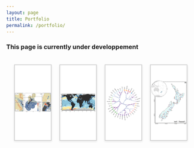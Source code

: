 ```yaml
---
layout: page
title: Portfolio
permalink: /portfolio/
---
```

### This page is currently under developpement 

<html lang="en">
<head>
    <meta charset="UTF-8">
    <meta name="viewport" content="width=device-width, initial-scale=1.0">
    <title>Portfolio Tabs</title>
    <style>
    #portfolio-tabs {
        max-width: 1200px;
        margin: 0 auto;
        padding: 20px;
    }
    .tab-container {
        display: flex;
        flex-wrap: wrap;
        justify-content: space-around;
        gap: 20px;
    }
    .tab {
        height: 200px;
        flex-basis: calc(25% - 20px);
        position: relative;
        cursor: pointer;
        overflow: hidden;
        transition: transform 0.3s ease;
        background-color: white;
        aspect-ratio: 16 / 9;
        border: 2px solid #D3D3D3;
        box-shadow: 0 2px 5px rgba(0,0,0,0.1);
    }
    .tab:hover {
        transform: scale(1.05);
    }
    .tab img {
        width: 100%;
        height: 100%;
        object-fit: contain;
    }
    .tab-overlay {
        position: absolute;
        bottom: 0;
        left: 0;
        right: 0;
        background-color: rgba(6, 79, 141, 0.8);
        color: white;
        padding: 10px;
        text-align: center;
        transform: translateY(100%);
        transition: transform 0.3s ease;
    }
    .tab:hover .tab-overlay {
        transform: translateY(0);
    }
    .short-title {
        font-size: 16px;
        font-weight: bold;
        display: block;
        margin-bottom: 5px;
    }
    .tab-divider {
        border: 0;
        height: 1px;
        background-color: rgba(255, 255, 255, 0.5);
        margin: 5px 0;
    }
    .long-title {
        font-size: 14px;
        display: block;
    }
    .modal-overlay {
        display: none;
        position: fixed;
        z-index: 1000;
        left: 0;
        top: 0;
        width: 100%;
        height: 100%;
        overflow: auto;
        background-color: rgba(0, 0, 0, 0.7);
    }
    .modal-content {
        background-color: #fefefe;
        margin: 5% auto;
        padding: 20px;
        border: 1px solid #888;
        width: 80%;
        max-width: 1000px;
        position: relative;
        border-radius: 5px;
    }
    .modal-title {
        font-size: 24px;
        margin-bottom: 10px;
        padding-right: 30px;
    }
    .modal-divider {
        border: 0;
        height: 1px;
        background-color: #ccc;
        margin: 10px 0;
    }
    .modal-description {
        font-size: 16px;
        color: #666;
        margin-bottom: 20px;
    }
    .close-btn {
        color: #aaa;
        float: right;
        font-size: 28px;
        font-weight: bold;
        cursor: pointer;
    }
    .close-btn:hover,
    .close-btn:focus {
        color: #000;
        text-decoration: none;
        cursor: pointer;
    }
    .project-container {
        display: flex;
        flex-direction: column;
        align-items: center;
        width: 100%;
    }
    .project-description {
        width: 100%;
        text-align: left;
        margin-bottom: 20px;
    }
    .project-image {
        width: 100%;
        text-align: center;
    }
    .project-image img {
        max-width: 100%;
        height: auto;
        display: block;
        margin: 20px auto;
    }
    @media (min-width: 768px) {
        .project-description {
            max-width: 80%;
        }
    }
    @media (max-width: 767px) {
        .tab {
            flex-basis: calc(50% - 20px);
        }
    }
    @media (max-width: 480px) {
        .tab {
            flex-basis: 100%;
        }
    }
</style>
</head>
<body>
    <div id="portfolio-tabs">
        <div class="tab-container">
            <div class="tab" data-tab="project1">
                <img src="/assets/img/portfolio/Stephenson et al. 2020.png" alt="Project 1">
                <div class="tab-overlay">
                    <span class="short-title">Cetacean biodiversity modelling</span>
                    <hr class="tab-divider">
                    <span class="long-title">Modelling cetacean biodiversity in New Zealand waters</span>
                </div>
            </div>
            <div class="tab" data-tab="project2">
                <img src="/assets/img/portfolio/Pimiento et al. 2024.png" alt="Project 2">
                <div class="tab-overlay">
                    <span class="short-title">Global shark biodiversity</span>
                    <hr class="tab-divider">
                    <span class="long-title">Assessing elasmobranch functional diversity at the global scale</span>
                </div>
            </div>
            <div class="tab" data-tab="project3">
                <img src="/assets/img/portfolio/HEB_2G_males_clusters.png" alt="Project 3">
                <div class="tab-overlay">
                    <span class="short-title">Hierarchical Edge Bundling</span>
                    <hr class="tab-divider">
                    <span class="long-title">Analyses of cardiometabolic biomarkers</span>
                </div>
            </div>
            <div class="tab" data-tab="project4">
                <img src="/assets/img/portfolio/Mouton et al. 2020 map.png" alt="Project 4">
                <div class="tab-overlay">
                    <span class="short-title">Climate change and river biodiversity</span>
                    <hr class="tab-divider">
                    <span class="long-title">Time series analyses of biodiversity change in New Zealand's rivers</span>
                </div>
            </div>
        </div>
        <div id="modal-overlay" class="modal-overlay">
            <div class="modal-content">
                <span class="close-btn">&times;</span>
                <h2 class="modal-title"></h2>
                <hr class="modal-divider">
                <p class="modal-description"></p>
                <div id="modal-body"></div>
            </div>
        </div>
    </div>
    <template id="project1-template">
        <div class="project-container">
            <div class="project-image">
                <img src="/assets/img/portfolio/Stephenson et al. 2020.png" alt="Project 1">
            </div>
            <div class="project-description">
                <h2>New Zealand's Cetacean Biodiversity</h2>
                <p>Description of Project 1. This is where you can provide details about the project, its objectives, and outcomes.</p>
                <p>
                    <a href="https://onlinelibrary.wiley.com/doi/full/10.1111/ddi.13035" target="_blank">Stephenson et al. 2020</a>
                    <a href="https://esajournals.onlinelibrary.wiley.com/doi/full/10.1002/ecs2.3633" target="_blank">Stephenson et al. 2021</a>
                    <a href="https://www.sciencedirect.com/science/article/abs/pii/S0006320722000374" target="_blank">Mouton et al. 2022</a>
                </p>
            </div>
        </div>
    </template>
<template id="project2-template">
    <div class="project-container">
        <div class="project-description">
            <p>A group of researchers led by <a href="https://www.catalinapimiento.com/" target="_blank">Dr. Catalina Pimiento</a> and <a href="https://fableprieur.weebly.com/" target="_blank">Prof. Fabien Leprieur</a> investigated the functional diversity of sharks and rays in the world.</p>
            <p>The group created a trait dataset of > 1000 species to assess elasmobranch functional diversity and compare it against previously studied facets (taxonomic and phylogenetic), to identify species- and spatial- conservation priorities.</p>
        </div>
        <div class="project-image">
            <img src="/assets/img/portfolio/Pimiento et al. 2024_2maps.png" alt="Project 2">
        </div>
        <div class="project-description">
            <p>The spatial analyses showed that elasmobranch functional richness is concentrated along continental shelves and around oceanic islands, with 18 distinguishable hotspots. These hotspots only marginally overlap with those of other biodiversity facets, reflecting a distinct spatial fingerprint of functional diversity. Elasmobranch biodiversity facets converge with fishing pressure along the coast of China, which emerged as a critical frontier in conservation. Meanwhile, several components of elasmobranch functional diversity fall in high seas and/or outside the global network of marine protected areas.</p>
            <p>These results highlight acute vulnerability of the world's elasmobranchs' functional diversity and reveal global priorities for elasmobranch functional biodiversity previously overlooked.</p>
            <p>
                <a href="https://github.com/Pimiento-Research-Group/sharks-FD_biodiv_global" target="_blank">GitHub Repository</a> |
                <a href="https://www.nature.com/articles/s41467-023-43212-3" target="_blank">Pimiento et al. 2024 (Nature communications)</a>
            </p>
        </div>
    </div>
</template>
    <template id="project3-template">
        <div class="project-container">
            <div class="project-image">
                <img src="{{ site.baseurl }}/assets/images/project3-full.jpg" alt="Project 3">
            </div>
            <div class="project-description">
                <p>Description of Project 3. Highlight the main aspects and achievements of your project in this section.</p>
                <p>
                    <a href="https://github.com/TheophileMt92/Hierarchal-Edge-Bundling" target="_blank">GitHub Repository</a> |
                </p>
            </div>
        </div>
    </template>
    <template id="project4-template">
        <div class="project-container">
            <div class="project-image">
                <img src="/assets/img/portfolio/Mouton et al. 2022 Fig. 3.jpg" alt="Project 4">
            </div>
            <div class="project-description">
                <h2>Macroecological analyses of biodiversity change in New Zealand Rivers.</h2>
                <p>This project constituted the core of my PhD project.</p>
                <p>
                    <a href="https://onlinelibrary.wiley.com/doi/abs/10.1111/gcb.15389" target="_blank">Mouton et al. 2020</a> |
                    <a href="https://nsojournals.onlinelibrary.wiley.com/doi/full/10.1111/ecog.06148" target="_blank">Mouton et al. 2022</a>
                </p>
            </div>
        </div>
    </template>
    <script>
        document.addEventListener('DOMContentLoaded', function() {
            const tabs = document.querySelectorAll('.tab');
            const modalOverlay = document.getElementById('modal-overlay');
            const modalTitle = document.querySelector('.modal-title');
            const modalDescription = document.querySelector('.modal-description');
            const modalBody = document.getElementById('modal-body');
            const closeBtn = document.querySelector('.close-btn');
            const projectInfo = {
                project1: {
                    title: "Cetacean Biodiversity Modelling",
                    description: "A comprehensive study on the distribution and diversity of cetacean species in New Zealand waters."
                },
                project2: {
                    title: "Functional diversity of sharks and rays",
                    description: "Macroecological analyses of shark biodiversity, overlaps with industrial fishing pressure and with marine protected areas."
                },
                project3: {
                    title: "Hierarchical Edge Bundling",
                    description: "Applying Hierarchical Edge Bundling to cardiometabolic health markers"
                },
                project4: {
                    title: "Temporal changes in biodiversity",
                    description: "Time-series analyses of biodiversity facing climate and land-use change: New Zealand's Rivers as case study"
                }
            };
            tabs.forEach(tab => {
                tab.addEventListener('click', () => {
                    const tabId = tab.getAttribute('data-tab');
                    const template = document.getElementById(`${tabId}-template`);
                    if (template) {
                        modalTitle.textContent = projectInfo[tabId].title;
                        modalDescription.textContent = projectInfo[tabId].description;
                        modalBody.innerHTML = '';
                        modalBody.appendChild(template.content.cloneNode(true));
                        modalOverlay.style.display = 'block';
                    }
                });
            });
            closeBtn.addEventListener('click', () => {
                modalOverlay.style.display = 'none';
            });
            window.addEventListener('click', (event) => {
                if (event.target == modalOverlay) {
                    modalOverlay.style.display = 'none';
                }
            });
        });
    </script>
</body>
</html>